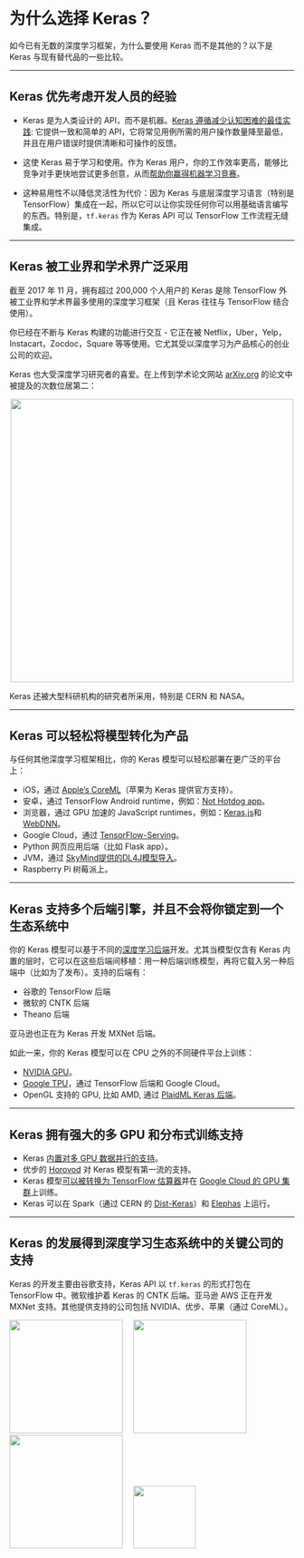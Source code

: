 # 为什么选择 Keras？

如今已有无数的深度学习框架，为什么要使用 Keras 而不是其他的？以下是 Keras 与现有替代品的一些比较。

---

## Keras 优先考虑开发人员的经验

- Keras 是为人类设计的 API，而不是机器。[Keras 遵循减少认知困难的最佳实践](https://blog.keras.io/user-experience-design-for-apis.html): 它提供一致和简单的 API，它将常见用例所需的用户操作数量降至最低，并且在用户错误时提供清晰和可操作的反馈。

- 这使 Keras 易于学习和使用。作为 Keras 用户，你的工作效率更高，能够比竞争对手更快地尝试更多创意，从而[帮助你赢得机器学习竞赛](https://www.quora.com/Why-has-Keras-been-so-successful-lately-at-Kaggle-competitions)。

- 这种易用性不以降低灵活性为代价：因为 Keras 与底层深度学习语言（特别是 TensorFlow）集成在一起，所以它可以让你实现任何你可以用基础语言编写的东西。特别是，`tf.keras` 作为 Keras API 可以 TensorFlow 工作流程无缝集成。


---

## Keras 被工业界和学术界广泛采用

截至 2017 年 11 月，拥有超过 200,000 个人用户的 Keras 是除 TensorFlow 外被工业界和学术界最多使用的深度学习框架（且 Keras 往往与 TensorFlow 结合使用）。

你已经在不断与 Keras 构建的功能进行交互 - 它正在被 Netflix，Uber，Yelp，Instacart，Zocdoc，Square 等等使用。它尤其受以深度学习为产品核心的创业公司的欢迎。

Keras 也大受深度学习研究者的喜爱。在上传到学术论文网站 [arXiv.org](https://arxiv.org/archive/cs) 的论文中被提及的次数位居第二：

<img src='/img/arxiv-mentions.png' style='width:500px; display: block; margin: 0 auto;'/>

Keras 还被大型科研机构的研究者所采用，特别是 CERN 和 NASA。

---

## Keras 可以轻松将模型转化为产品

与任何其他深度学习框架相比，你的 Keras 模型可以轻松部署在更广泛的平台上：

- iOS，通过 [Apple’s CoreML](https://developer.apple.com/documentation/coreml)（苹果为 Keras 提供官方支持）。
- 安卓，通过 TensorFlow Android runtime，例如：[Not Hotdog app](https://medium.com/@timanglade/how-hbos-silicon-valley-built-not-hotdog-with-mobile-tensorflow-keras-react-native-ef03260747f3)。
- 浏览器，通过 GPU 加速的 JavaScript runtimes，例如：[Keras.js](https://transcranial.github.io/keras-js/#/)和[WebDNN](https://mil-tokyo.github.io/webdnn/)。
- Google Cloud，通过 [TensorFlow-Serving](https://www.tensorflow.org/serving/)。
- Python 网页应用后端（比如 Flask app）。
- JVM，通过 [SkyMind提供的DL4J模型导入](https://deeplearning4j.org/model-import-keras)。
- Raspberry Pi 树莓派上。

---

## Keras 支持多个后端引擎，并且不会将你锁定到一个生态系统中

你的 Keras 模型可以基于不同的[深度学习后端](https://keras.io/zh/backend/)开发。尤其当模型仅含有 Keras 内置的层时，它可以在这些后端间移植：用一种后端训练模型，再将它载入另一种后端中（比如为了发布）。支持的后端有：
 
 - 谷歌的 TensorFlow 后端
 - 微软的 CNTK 后端
 - Theano 后端

亚马逊也正在为 Keras 开发 MXNet 后端。

如此一来，你的 Keras 模型可以在 CPU 之外的不同硬件平台上训练：

- [NVIDIA GPU](https://developer.nvidia.com/deep-learning)。
- [Google TPU](https://cloud.google.com/tpu/)，通过 TensorFlow 后端和 Google Cloud。
- OpenGL 支持的 GPU, 比如 AMD, 通过 [PlaidML Keras 后端](https://github.com/plaidml/plaidml)。

---

## Keras 拥有强大的多 GPU 和分布式训练支持

- Keras [内置对多 GPU 数据并行的支持](https://keras.io/zh/utils/#multi_gpu_model)。
- 优步的 [Horovod](https://github.com/uber/horovod) 对 Keras 模型有第一流的支持。
- Keras 模型[可以被转换为 TensorFlow 估算器](https://www.tensorflow.org/versions/master/api_docs/python/tf/keras/estimator/model_to_estimator)并在 [Google Cloud 的 GPU 集群](https://cloud.google.com/solutions/running-distributed-tensorflow-on-compute-engine)上训练。
- Keras 可以在 Spark（通过 CERN 的 [Dist-Keras](https://github.com/cerndb/dist-keras)）和 [Elephas](https://github.com/maxpumperla/elephas) 上运行。

---

## Keras 的发展得到深度学习生态系统中的关键公司的支持

Keras 的开发主要由谷歌支持，Keras API 以 `tf.keras` 的形式打包在 TensorFlow 中。微软维护着 Keras 的 CNTK 后端。亚马逊 AWS 正在开发 MXNet 支持。其他提供支持的公司包括 NVIDIA、优步、苹果（通过 CoreML）。

<img src='/img/google-logo.png' style='width:200px; margin-right:15px;'/>
<img src='/img/microsoft-logo.png' style='width:200px; margin-right:15px;'/>
<img src='/img/nvidia-logo.png' style='width:200px; margin-right:15px;'/>
<img src='/img/aws-logo.png' style='width:110px; margin-right:15px;'/>
